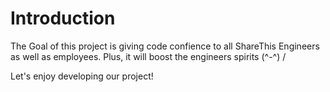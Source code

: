 Introduction
============
The Goal of this project is giving code confience to all ShareThis Engineers as well as employees. Plus, it will boost the engineers spirits (^-^) /

Let's enjoy developing our project!
